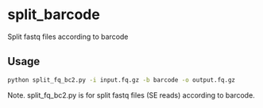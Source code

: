 # split_barcode
Split fastq files according to barcode

## Usage
```bash
python split_fq_bc2.py -i input.fq.gz -b barcode -o output.fq.gz
```

Note. split_fq_bc2.py is for split fastq files (SE reads) according to barcode.
